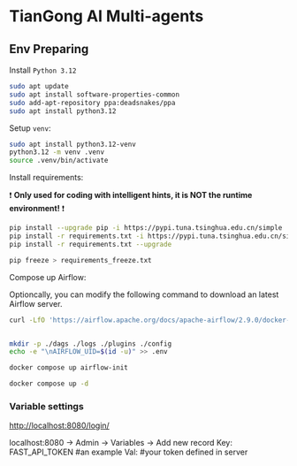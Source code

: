 
# TianGong AI Multi-agents

## Env Preparing

Install `Python 3.12`

```bash
sudo apt update
sudo apt install software-properties-common
sudo add-apt-repository ppa:deadsnakes/ppa
sudo apt install python3.12
```

Setup `venv`:

```bash
sudo apt install python3.12-venv
python3.12 -m venv .venv
source .venv/bin/activate
```

Install requirements:

❗️ **Only used for coding with intelligent hints, it is NOT the runtime environment!** ❗️

```bash
pip install --upgrade pip -i https://pypi.tuna.tsinghua.edu.cn/simple
pip install -r requirements.txt -i https://pypi.tuna.tsinghua.edu.cn/simple
pip install -r requirements.txt --upgrade

pip freeze > requirements_freeze.txt
```

Compose up Airflow:

Optioncally, you can modify the following command to download an latest Airflow server.

```bash
curl -LfO 'https://airflow.apache.org/docs/apache-airflow/2.9.0/docker-compose.yaml'
```

```bash

mkdir -p ./dags ./logs ./plugins ./config
echo -e "\nAIRFLOW_UID=$(id -u)" >> .env

docker compose up airflow-init

docker compose up -d
```

### Variable settings

<http://localhost:8080/login/>

localhost:8080 -> Admin -> Variables -> Add new record
Key: FAST_API_TOKEN #an example
Val: #your token defined in server
